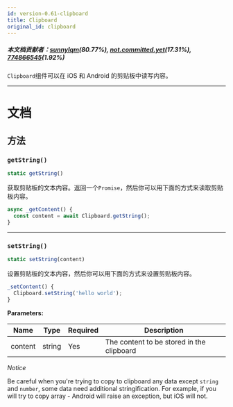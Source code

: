 ```yaml
---
id: version-0.61-clipboard
title: Clipboard
original_id: clipboard
---
```


##### 本文档贡献者：[sunnylqm](https://github.com/search?q=sunnylqm%40qq.com+in%3Aemail&type=Users)(80.77%), [not.committed.yet](https://github.com/search?q=not.committed.yet+in%3Aemail&type=Users)(17.31%), [774866545](https://github.com/search?q=774866545%40qq.com+in%3Aemail&type=Users)(1.92%)

`Clipboard`组件可以在 iOS 和 Android 的剪贴板中读写内容。

---

# 文档

## 方法

### `getString()`

```jsx
static getString()
```

获取剪贴板的文本内容。返回一个`Promise`，然后你可以用下面的方式来读取剪贴板内容。

```jsx
async _getContent() {
  const content = await Clipboard.getString();
}
```

---

### `setString()`

```jsx
static setString(content)
```

设置剪贴板的文本内容，然后你可以用下面的方式来设置剪贴板内容。

```jsx
_setContent() {
  Clipboard.setString('hello world');
}
```

**Parameters:**

| Name      | Type     | Required | Description                                |
| ------    | ------   | -------- | -------------------------------------------|
| content   | string   | Yes      | The content to be stored in the clipboard  | 

_Notice_

Be careful when you're trying to copy to clipboard any data except `string` and `number`, some data need additional stringification. For example, if you will try to copy array - Android will raise an exception, but iOS will not.
